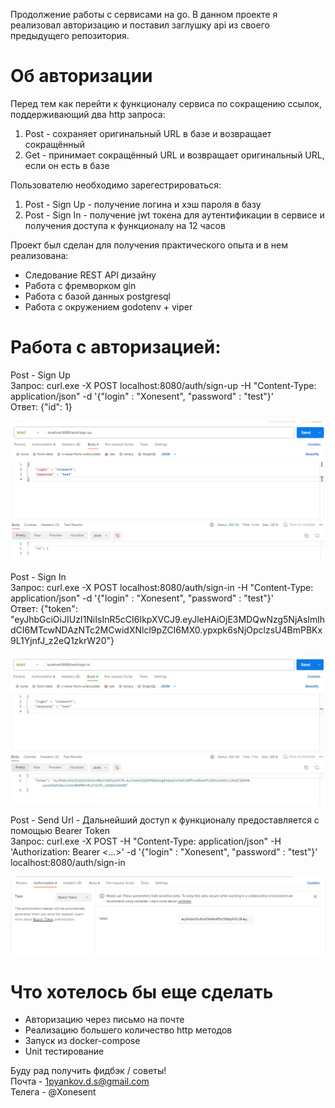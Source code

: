 Продолжение работы с сервисами на go. В данном проекте я реализовал авторизацию и поставил заглушку api из своего предыдущего репозитория.  

# Об авторизации  
Перед тем как перейти к функционалу сервиса по сокращению ссылок, поддерживающий два http запроса:  
1. Post - сохраняет оригинальный URL в базе и возвращает сокращённый  
2. Get - принимает сокращённый URL и возвращает оригинальный URL, если он есть в базе  

Пользователю необходимо зарегестрироваться:  
1. Post - Sign Up - получение логина и хэш пароля в базу  
2. Post - Sign In - получение jwt токена для аутентификации в сервисе и получения доступа к функционалу на 12 часов  

Проект был сделан для получения практического опыта и в нем реализована:  
- Следование REST API дизайну  
- Работа с фремворком gin  
- Работа с базой данных postgresql  
- Работа с окружением godotenv + viper  

# Работа с авторизацией:  
Post - Sign Up  
Запрос: curl.exe -X POST localhost:8080/auth/sign-up -H "Content-Type: application/json" -d '{"login" : "Xonesent", "password" : "test"}'  
Ответ: {"id": 1}  

![Alt text](https://github.com/Xonesent/Authorization-Service/blob/master/_materials/Images/sign-up.png)  

Post - Sign In  
Запрос: curl.exe -X POST localhost:8080/auth/sign-in -H "Content-Type: application/json" -d '{"login" : "Xonesent", "password" : "test"}'  
Ответ: {"token": "eyJhbGciOiJIUzI1NiIsInR5cCI6IkpXVCJ9.eyJleHAiOjE3MDQwNzg5NjAsImlhdCI6MTcwNDAzNTc2MCwidXNlcl9pZCI6MX0.ypxpk6sNjOpclzsU4BmPBKx9L1YjnfJ_z2eQ1zkrW20"}  

![Alt text](https://github.com/Xonesent/Authorization-Service/blob/master/_materials/Images/sign-in.png)  

Post - Send Url - Дальнейший доступ к функционалу предоставляется с помощью Bearer Token  
Запрос: curl.exe -X POST -H "Content-Type: application/json" -H 'Authorization: Bearer <...>' -d '{"login" : "Xonesent", "password" : "test"}' localhost:8080/auth/sign-in  

![Alt text](https://github.com/Xonesent/Authorization-Service/blob/master/_materials/Images/bearer.png)  

# Что хотелось бы еще сделать  
- Авторизацию через письмо на почте  
- Реализацию большего количество http методов  
- Запуск из docker-compose  
- Unit тестирование  

Буду рад получить фидбэк / советы!  
Почта - 1pyankov.d.s@gmail.com  
Телега - @Xonesent  